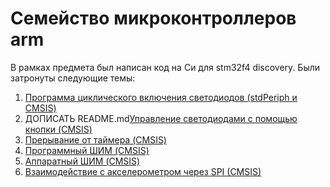 # Семейство микроконтроллеров arm

В рамках предмета был написан код на Си для stm32f4 discovery. Были затронуты следующие темы:

1. [Программа циклического включения светодиодов (stdPeriph и CMSIS)](<lab1>)
2. ДОПИСАТЬ README.md[Управление светодиодами с помощью кнопки (CMSIS)](<lab2>)
3. [Прерывание от таймера (CMSIS)](<lab3>)
4. [Программный ШИМ (CMSIS)](lab5)
4. [Аппаратный ШИМ (CMSIS)](<lab6>)
5. [Взаимодействие с акселерометром через SPI (CMSIS)](lab7)
